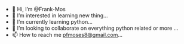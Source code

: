 - 👋 Hi, I’m @Frank-Mos
- 👀 I’m interested in learning new thing...
- 🌱 I’m currently learning python...
- 💞️ I’m looking to collaborate on everything python related or more ...
- 📫 How to reach me pfmoses8@gmail.com...

<!---
Frank-Mos/Frank-Mos is a ✨ special ✨ repository because its `README.md` (this file) appears on your GitHub profile.
You can click the Preview link to take a look at your changes.
--->
